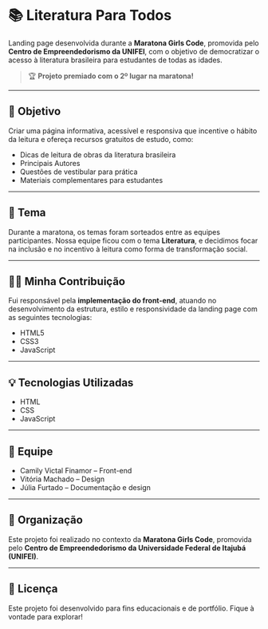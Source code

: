 # 📚 Literatura Para Todos

Landing page desenvolvida durante a **Maratona Girls Code**, promovida pelo **Centro de Empreendedorismo da UNIFEI**, com o objetivo de democratizar o acesso à literatura brasileira para estudantes de todas as idades.

> 🏆 **Projeto premiado com o 2º lugar na maratona!**

---

## 🎯 Objetivo

Criar uma página informativa, acessível e responsiva que incentive o hábito da leitura e ofereça recursos gratuitos de estudo, como:

- Dicas de leitura de obras da literatura brasileira  
- Principais Autores
- Questões de vestibular para prática  
- Materiais complementares para estudantes

---

## 🧠 Tema

Durante a maratona, os temas foram sorteados entre as equipes participantes. Nossa equipe ficou com o tema **Literatura**, e decidimos focar na inclusão e no incentivo à leitura como forma de transformação social.

---

## 👩‍💻 Minha Contribuição

Fui responsável pela **implementação do front-end**, atuando no desenvolvimento da estrutura, estilo e responsividade da landing page com as seguintes tecnologias:

- HTML5  
- CSS3  
- JavaScript  

---

## 💡 Tecnologias Utilizadas

- HTML  
- CSS  
- JavaScript  
---

## 👥 Equipe

- Camily Victal Finamor – Front-end  
- Vitória Machado – Design
- Júlia Furtado – Documentação e design

---

## 🏫 Organização

Este projeto foi realizado no contexto da **Maratona Girls Code**, promovida pelo **Centro de Empreendedorismo da Universidade Federal de Itajubá (UNIFEI)**.

---

## 📄 Licença

Este projeto foi desenvolvido para fins educacionais e de portfólio. Fique à vontade para explorar!
